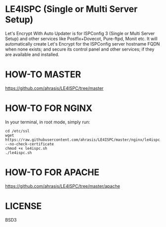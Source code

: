 # LE4ISPC (Single or Multi Server Setup)
Let's Encrypt With Auto Updater is for ISPConfig 3 (Single or Multi Server Setup) and other services like Postfix+Dovecot, Pure-ftpd, Monit etc. It will automatically create Let's Encrypt for the ISPConfig server hostname FQDN when none exists; and secure its control panel and other services; if they are available and installed.

# HOW-TO MASTER
https://github.com/ahrasis/LE4ISPC/tree/master

# HOW-TO FOR NGINX
In your terminal, in root mode, simply run:
```
cd /etc/ssl
wget https://raw.githubusercontent.com/ahrasis/LE4ISPC/master/nginx/le4ispc.sh --no-check-certificate
chmod +x le4ispc.sh
./le4ispc.sh
```

# HOW-TO FOR APACHE
https://github.com/ahrasis/LE4ISPC/tree/master/apache

# LICENSE
BSD3
